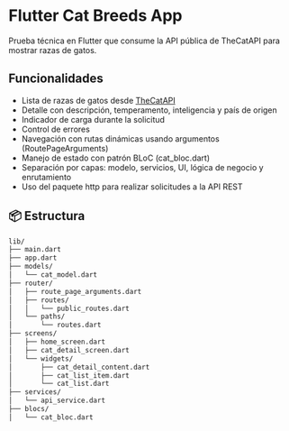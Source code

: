 # Flutter Cat Breeds App

Prueba técnica en Flutter que consume la API pública de TheCatAPI para mostrar razas de gatos.

## Funcionalidades

- Lista de razas de gatos desde [TheCatAPI](https://api.thecatapi.com/v1/breeds)
- Detalle con descripción, temperamento, inteligencia y país de origen
- Indicador de carga durante la solicitud
- Control de errores
- Navegación con rutas dinámicas usando argumentos (RoutePageArguments)
- Manejo de estado con patrón BLoC (cat_bloc.dart)
- Separación por capas: modelo, servicios, UI, lógica de negocio y enrutamiento
- Uso del paquete http para realizar solicitudes a la API REST

## 📦 Estructura

```bash
lib/
├── main.dart
├── app.dart
├── models/
│   └── cat_model.dart
├── router/
│   ├── route_page_arguments.dart
│   ├── routes/
│   │   └── public_routes.dart
│   └── paths/
│       └── routes.dart
├── screens/
│   ├── home_screen.dart
│   ├── cat_detail_screen.dart
│   └── widgets/
│       ├── cat_detail_content.dart
│       ├── cat_list_item.dart
│       └── cat_list.dart
├── services/
│   └── api_service.dart
├── blocs/
│   └── cat_bloc.dart
```
